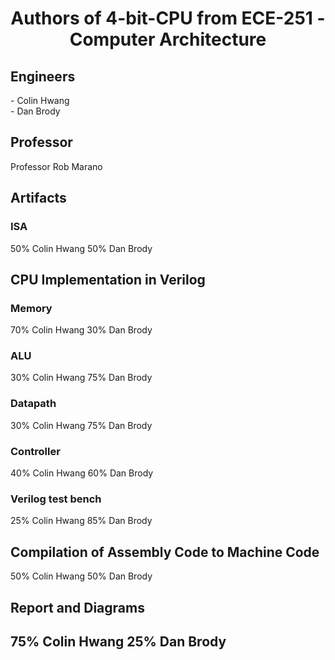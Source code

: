 <h1 align="center"> Authors of 4-bit-CPU from ECE-251 - Computer Architecture </h1>

<h2> Engineers </h2>
- Colin Hwang <br />
- Dan Brody

<h2> Professor </h2>
  Professor Rob Marano

<h2> Artifacts </h2>

<h3> ISA </h3>

50% Colin Hwang 50% Dan Brody

<h2> CPU Implementation in Verilog </h2>

<h3>Memory</h3>
70% Colin Hwang 30% Dan Brody

<h3>ALU</h3>
30% Colin Hwang 75% Dan Brody

<h3>Datapath</h3>
30% Colin Hwang 75% Dan Brody

<h3>Controller</h3>
40% Colin Hwang 60% Dan Brody

<h3>Verilog test bench</h3>
25% Colin Hwang 85% Dan Brody

<h2>Compilation of Assembly Code to Machine Code</h2>
50% Colin Hwang 50% Dan Brody

<h2>Report and Diagrams<h2>
75% Colin Hwang 25% Dan Brody

